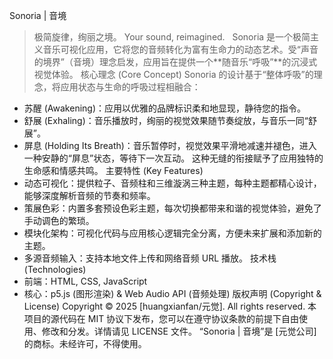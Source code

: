 Sonoria | 音境
> 极简旋律，绚丽之境。
> Your sound, reimagined.
> 
Sonoria 是一个极简主义音乐可视化应用，它将您的音频转化为富有生命力的动态艺术。受“声音的境界”（音境）理念启发，应用旨在提供一个**随音乐“呼吸”**的沉浸式视觉体验。
核心理念 (Core Concept)
Sonoria 的设计基于“整体呼吸”的理念，将应用状态与生命的呼吸过程相融合：
 * 苏醒 (Awakening)：应用以优雅的品牌标识柔和地显现，静待您的指令。
 * 舒展 (Exhaling)：音乐播放时，绚丽的视觉效果随节奏绽放，与音乐一同“舒展”。
 * 屏息 (Holding Its Breath)：音乐暂停时，视觉效果平滑地减速并褪色，进入一种安静的“屏息”状态，等待下一次互动。
这种无缝的衔接赋予了应用独特的生命感和情感共鸣。
主要特性 (Key Features)
 * 动态可视化：提供粒子、音频柱和三维漩涡三种主题，每种主题都精心设计，能够深度解析音频的节奏和频率。
 * 策展色彩：内置多套预设色彩主题，每次切换都带来和谐的视觉体验，避免了手动调色的繁琐。
 * 模块化架构：可视化代码与应用核心逻辑完全分离，方便未来扩展和添加新的主题。
 * 多源音频输入：支持本地文件上传和网络音频 URL 播放。
技术栈 (Technologies)
 * 前端：HTML, CSS, JavaScript
 * 核心：p5.js (图形渲染) & Web Audio API (音频处理)
版权声明 (Copyright & License)
Copyright © 2025 [huangxianfan/元觉]. All rights reserved.
本项目的源代码在 MIT 协议下发布，您可以在遵守协议条款的前提下自由使用、修改和分发。详情请见 LICENSE 文件。
“Sonoria | 音境”是 [元觉公司] 的商标。未经许可，不得使用。
